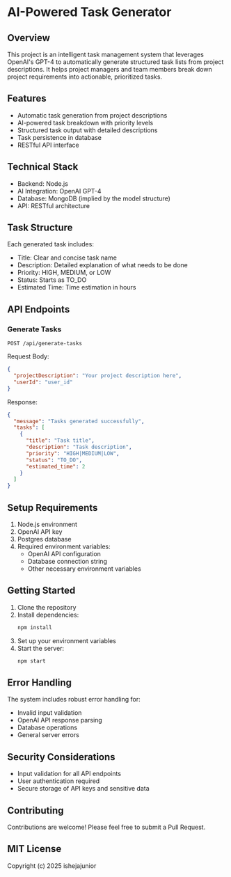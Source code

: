 # AI-Powered Task Generator

## Overview

This project is an intelligent task management system that leverages OpenAI's GPT-4 to automatically generate structured task lists from project descriptions. It helps project managers and team members break down project requirements into actionable, prioritized tasks.

## Features

- Automatic task generation from project descriptions
- AI-powered task breakdown with priority levels
- Structured task output with detailed descriptions
- Task persistence in database
- RESTful API interface

## Technical Stack

- Backend: Node.js
- AI Integration: OpenAI GPT-4
- Database: MongoDB (implied by the model structure)
- API: RESTful architecture

## Task Structure

Each generated task includes:

- Title: Clear and concise task name
- Description: Detailed explanation of what needs to be done
- Priority: HIGH, MEDIUM, or LOW
- Status: Starts as TO_DO
- Estimated Time: Time estimation in hours

## API Endpoints

### Generate Tasks

```
POST /api/generate-tasks
```

Request Body:

```json
{
  "projectDescription": "Your project description here",
  "userId": "user_id"
}
```

Response:

```json
{
  "message": "Tasks generated successfully",
  "tasks": [
    {
      "title": "Task title",
      "description": "Task description",
      "priority": "HIGH|MEDIUM|LOW",
      "status": "TO_DO",
      "estimated_time": 2
    }
  ]
}
```

## Setup Requirements

1. Node.js environment
2. OpenAI API key
3. Postgres database
4. Required environment variables:
   - OpenAI API configuration
   - Database connection string
   - Other necessary environment variables

## Getting Started

1. Clone the repository
2. Install dependencies:
   ```bash
   npm install
   ```
3. Set up your environment variables
4. Start the server:
   ```bash
   npm start
   ```

## Error Handling

The system includes robust error handling for:

- Invalid input validation
- OpenAI API response parsing
- Database operations
- General server errors

## Security Considerations

- Input validation for all API endpoints
- User authentication required
- Secure storage of API keys and sensitive data

## Contributing

Contributions are welcome! Please feel free to submit a Pull Request.

## MIT License

Copyright (c) 2025 ishejajunior
